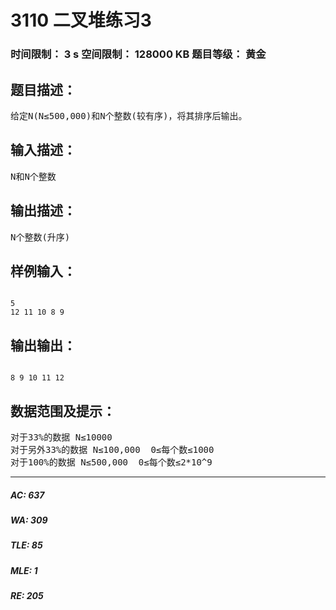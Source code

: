 # 3110 二叉堆练习3   
### 时间限制： 3 s     空间限制： 128000 KB     题目等级： 黄金  
## 题目描述：  

<pre>
给定N(N≤500,000)和N个整数(较有序)，将其排序后输出。
</pre>
  
  
## 输入描述：  

<pre>
N和N个整数
</pre>
  
  
## 输出描述：  

<pre>
N个整数(升序)
</pre>
  
  
## 样例输入：  

<pre><code>
5
12 11 10 8 9
</code></pre>
  
  
## 输出输出：  

<pre><code>
8 9 10 11 12
</code></pre>
  
  
## 数据范围及提示：  

<pre>
对于33%的数据 N≤10000
对于另外33%的数据 N≤100,000  0≤每个数≤1000
对于100%的数据 N≤500,000  0≤每个数≤2*10^9
</pre>
  
  
***  

##### AC: 637  
##### WA: 309  
##### TLE: 85  
##### MLE: 1  
##### RE: 205  
